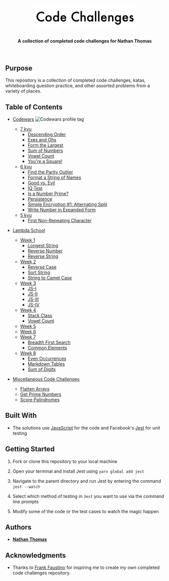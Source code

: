 <h1 align="center"><img src="src/assets/readme-header.png" alt="Code challenges repo banner" /></h1>
<h4 align="center">A collection of completed code challenges for Nathan Thomas</h4>
<br>

## Purpose

This repository is a collection of completed code challenges, katas, whiteboarding question practice, and other assorted problems from a variety of places.

## Table of Contents

- [Codewars](src/codewars/) <img src="https://www.codewars.com/users/nwthomas/badges/micro" alt="Codewars profile tag" />

  - [7 kyu](src/codewars/7-kyu)
    - [Descending Order](src/codewars/7-kyu/descending-order)
    - [Exes and Ohs](src/codewars/7-kyu/exes-and-ohs)
    - [Form the Largest](src/codewars/7-kyu/form-the-largest)
    - [Sum of Numbers](src/codewars/7-kyu/sum-of-numbers)
    - [Vowel Count](src/codewars/7-kyu/vowel-count)
    - [You're a Square!](src/codewars/7-kyu/you're-a-square)
  - [6 kyu](src/codewars/6-kyu)
    - [Find the Parity Outlier](src/codewars/6-kyu/find-the-parity-outlier)
    - [Format a String of Names](src/codewars/6-kyu/format-a-string-of-names)
    - [Good vs. Evil](src/codewars/6-kyu/good-vs-evil)
    - [IQ Test](src/codewars/6-kyu/iq-test)
    - [Is a Number Prime?](src/codewars/6-kyu/is-a-number-prime)
    - [Persistence](src/codewars/6-kyu/persistence-bugger)
    - [Simple Encryption #1: Alternating Split](src/codewars/6-kyu/simple-encryption-1)
    - [Write Number in Expanded Form](src/codewars/6-kyu/write-number-in-expanded-form)
  - [5 kyu](src/codewars/5-kyu)
    - [First Non-Repeating Character](src/codewars/5-kyu/first-non-repeating-character)

- [Lambda School](src/lambda-school/)

  - [Week 1](src/lambda-school/week-1)
    - [Longest String](src/lambda-school/week-1/longest-string)
    - [Reverse Number](src/lambda-school/week-1/reverse-number)
    - [Reverse String](src/lambda-school/week-1/reverse-string)
  - [Week 2](src/lambda-school/week-2)
    - [Reverse Case](src/lambda-school/week-2/reverse-case)
    - [Sort String](src/lambda-school/week-2/sort-string)
    - [String to Camel Case](src/lambda-school/week-2/string-to-camel-case)
  - [Week 3](src/lambda-school/week-3)
    - [JS-I](src/lambda-school/week-3/js-I)
    - [JS-II](src/lambda-school/week-3/js-II)
    - [JS-III](src/lambda-school/week-3/js-III)
    - [JS-IV](src/lambda-school/week-3/js-IV)
  - [Week 4](src/lambda-school/week-4)
    - [Stack Class](src/lambda-school/week-4/stack-class)
    - [Vowel Count](src/lambda-school/week-4/vowel-count)
  - [Week 5](src/lambda-school/week-5)
  - [Week 6](src/lambda-school/week-6)
  - [Week 7](src/lambda-school/week-7)
    - [Breadth First Search](src/lambda-school/week-7/breadth-first-search)
    - [Common Elements](src/lambda-school/week-7/common-elements)
  - [Week 8](src/lambda-school/week-8)
    - [Even Occurrences](src/lambda-school/week-8/even-occurrences)
    - [Markdown Tables](src/lambda-school/week-8/markdown-tables)
    - [Sum of Digits](src/lambda-school/week-8/sum-of-digits)

- [Miscellaneous Code Challenges](src/miscellaneous-code-challenges/)

  - [Flatten Arrays](src/miscellaneous-code-challenges/flatten-arrays)
  - [Get Prime Numbers](src/miscellaneous-code-challenges/get-prime-numbers)
  - [Score Palindromes](src/miscellaneous-code-challenges/score-palindromes)

## Built With

- The solutions use [JavaScript](https://www.ecma-international.org/ecma-262/6.0/) for the code and Facebook's [Jest](https://jestjs.io/en/) for unit testing

## Getting Started

1. Fork or clone this repository to your local machine

2. Open your terminal and install Jest using `yarn global add jest`

3. Navigate to the parent directory and run Jest by entering the command `jest --watch`

4. Select which method of testing in `Jest` you want to use via the command line prompts

5. Modify some of the code or the test cases to watch the magic happen

## Authors

- [**Nathan Thomas**](https://github.com/nwthomas)

## Acknowledgments

- Thanks to [Frank Faustino](https://github.com/frankfaustino) for inspiring me to create my own completed code challenges repository.
